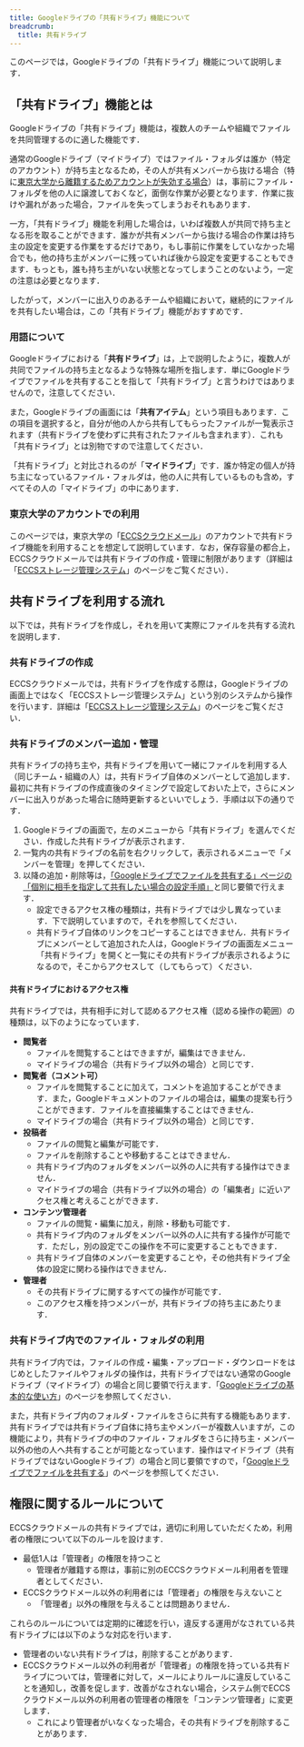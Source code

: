 ```yaml
---
title: Googleドライブの「共有ドライブ」機能について
breadcrumb:
  title: 共有ドライブ
---
```


このページでは，Googleドライブの「共有ドライブ」機能について説明します．

## 「共有ドライブ」機能とは

Googleドライブの「共有ドライブ」機能は，複数人のチームや組織でファイルを共同管理するのに適した機能です．

通常のGoogleドライブ（マイドライブ）ではファイル・フォルダは誰か（特定のアカウント）が持ち主となるため，その人が共有メンバーから抜ける場合（特に[東京大学から離籍するためアカウントが失効する場合](/systems/leave/)）は，事前にファイル・フォルダを他の人に譲渡しておくなど，面倒な作業が必要となります．作業に抜けや漏れがあった場合，ファイルを失ってしまうおそれもあります．

一方，「共有ドライブ」機能を利用した場合は，いわば複数人が共同で持ち主となる形を取ることができます．誰かが共有メンバーから抜ける場合の作業は持ち主の設定を変更する作業をするだけであり，もし事前に作業をしていなかった場合でも，他の持ち主がメンバーに残っていれば後から設定を変更することもできます．もっとも，誰も持ち主がいない状態となってしまうことのないよう，一定の注意は必要となります．

したがって，メンバーに出入りのあるチームや組織において，継続的にファイルを共有したい場合は，この「共有ドライブ」機能がおすすめです．

### 用語について

Googleドライブにおける「**共有ドライブ**」は，上で説明したように，複数人が共同でファイルの持ち主となるような特殊な場所を指します．単にGoogleドライブでファイルを共有することを指して「共有ドライブ」と言うわけではありませんので，注意してください．

また，Googleドライブの画面には「**共有アイテム**」という項目もあります．この項目を選択すると，自分が他の人から共有してもらったファイルが一覧表示されます（共有ドライブを使わずに共有されたファイルも含まれます）．これも「共有ドライブ」とは別物ですので注意してください．

「共有ドライブ」と対比されるのが「**マイドライブ**」です．誰か特定の個人が持ち主になっているファイル・フォルダは，他の人に共有しているものも含め，すべてその人の「マイドライブ」の中にあります．

### 東京大学のアカウントでの利用

このページでは，東京大学の「[ECCSクラウドメール](/google/)」のアカウントで共有ドライブ機能を利用することを想定して説明しています．なお，保存容量の都合上，ECCSクラウドメールでは共有ドライブの作成・管理に制限があります（詳細は「[ECCSストレージ管理システム](/google/drive/storage/)」のページをご覧ください）．

## 共有ドライブを利用する流れ

以下では，共有ドライブを作成し，それを用いて実際にファイルを共有する流れを説明します．

### 共有ドライブの作成

ECCSクラウドメールでは，共有ドライブを作成する際は，Googleドライブの画面上ではなく「ECCSストレージ管理システム」という別のシステムから操作を行います．詳細は「[ECCSストレージ管理システム](/google/drive/storage/)」のページをご覧ください．

### 共有ドライブのメンバー追加・管理

共有ドライブの持ち主や，共有ドライブを用いて一緒にファイルを利用する人（同じチーム・組織の人）は，共有ドライブ自体のメンバーとして追加します．最初に共有ドライブの作成直後のタイミングで設定しておいた上で，さらにメンバーに出入りがあった場合に随時更新するといいでしょう．手順は以下の通りです．

1. Googleドライブの画面で，左のメニューから「共有ドライブ」を選んでください．作成した共有ドライブが表示されます．
1. 一覧内の共有ドライブの名前を右クリックして，表示されるメニューで「メンバーを管理」を押してください．
1. 以降の追加・削除等は，[「Googleドライブでファイルを共有する」ページの「個別に相手を指定して共有したい場合の設定手順」](share#individual)と同じ要領で行えます．
    - 設定できるアクセス権の種類は，共有ドライブでは少し異なっています．下で説明していますので，それを参照してください．
    - 共有ドライブ自体のリンクをコピーすることはできません．共有ドライブにメンバーとして追加された人は，Googleドライブの画面左メニュー「共有ドライブ」を開くと一覧にその共有ドライブが表示されるようになるので，そこからアクセスして（してもらって）ください．

#### 共有ドライブにおけるアクセス権

共有ドライブでは，共有相手に対して認めるアクセス権（認める操作の範囲）の種類は，以下のようになっています．

- **閲覧者**
    - ファイルを閲覧することはできますが，編集はできません．
    - マイドライブの場合（共有ドライブ以外の場合）と同じです．
- **閲覧者（コメント可）**
    - ファイルを閲覧することに加えて，コメントを追加することができます．また，Googleドキュメントのファイルの場合は，編集の提案も行うことができます．ファイルを直接編集することはできません．
    - マイドライブの場合（共有ドライブ以外の場合）と同じです．
- **投稿者**
    - ファイルの閲覧と編集が可能です．
    - ファイルを削除することや移動することはできません．
    - 共有ドライブ内のフォルダをメンバー以外の人に共有する操作はできません．
    - マイドライブの場合（共有ドライブ以外の場合）の「編集者」に近いアクセス権と考えることができます．
- **コンテンツ管理者**
    - ファイルの閲覧・編集に加え，削除・移動も可能です．
    - 共有ドライブ内のフォルダをメンバー以外の人に共有する操作が可能です．ただし，別の設定でこの操作を不可に変更することもできます．
    - 共有ドライブ自体のメンバーを変更することや，その他共有ドライブ全体の設定に関わる操作はできません．
- **管理者**
    - その共有ドライブに関するすべての操作が可能です．
    - このアクセス権を持つメンバーが，共有ドライブの持ち主にあたります．

### 共有ドライブ内でのファイル・フォルダの利用

共有ドライブ内では，ファイルの作成・編集・アップロード・ダウンロードをはじめとしたファイルやフォルダの操作は，共有ドライブではない通常のGoogleドライブ（マイドライブ）の場合と同じ要領で行えます．「[Googleドライブの基本的な使い方](basic)」のページを参照してください．

また，共有ドライブ内のフォルダ・ファイルをさらに共有する機能もあります．共有ドライブでは共有ドライブ自体に持ち主やメンバーが複数人いますが，この機能により，共有ドライブの中のファイル・フォルダをさらに持ち主・メンバー以外の他の人へ共有することが可能となっています．操作はマイドライブ（共有ドライブではないGoogleドライブ）の場合と同じ要領ですので，「[Googleドライブでファイルを共有する](share)」のページを参照してください．

## 権限に関するルールについて

ECCSクラウドメールの共有ドライブでは，適切に利用していただくため，利用者の権限について以下のルールを設けます．

- 最低1人は「管理者」の権限を持つこと
    - 管理者が離籍する際は，事前に別のECCSクラウドメール利用者を管理者としてください．
- ECCSクラウドメール以外の利用者には「管理者」の権限を与えないこと
    - 「管理者」以外の権限を与えることは問題ありません．

これらのルールについては定期的に確認を行い，違反する運用がなされている共有ドライブには以下のような対応を行います．

- 管理者のいない共有ドライブは，削除することがあります．
- ECCSクラウドメール以外の利用者が「管理者」の権限を持っている共有ドライブについては，管理者に対して，メールによりルールに違反していることを通知し，改善を促します．改善がなされない場合，システム側でECCSクラウドメール以外の利用者の管理者の権限を「コンテンツ管理者」に変更します．
    - これにより管理者がいなくなった場合，その共有ドライブを削除することがあります．

<!--

## 利用例

share後編もあるがここに簡単に書いておいてもよさそう？

-->
